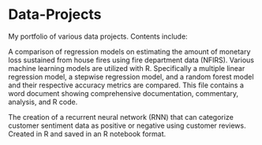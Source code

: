 # Data-Projects
My portfolio of various data projects. Contents include:

A comparison of regression models on estimating the amount of monetary loss sustained from house fires using fire department data (NFIRS). Various machine learning models are utilized with R. Specifically a multiple linear regression model, a stepwise regression model, and a random forest model and their respective accuracy metrics are compared. This file contains a word document showing comprehensive documentation, commentary, analysis, and R code. 

The creation of a recurrent neural network (RNN) that can categorize customer sentiment data as positive or negative using customer reviews. Created in R and saved in an R notebook format. 

